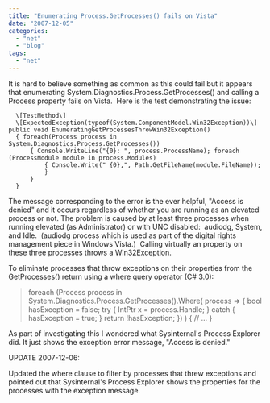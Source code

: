```yaml
---
title: "Enumerating Process.GetProcesses() fails on Vista"
date: "2007-12-05"
categories: 
  - "net"
  - "blog"
tags: 
  - "net"
---
```


It is hard to believe something as common as this could fail but it appears that enumerating System.Diagnostics.Process.GetProcesses() and calling a Process property fails on Vista.  Here is the test demonstrating the issue:

      \[TestMethod\]
      \[ExpectedException(typeof(System.ComponentModel.Win32Exception))\] public void EnumeratingGetProcessesThrowWin32Exception()
      { foreach(Process process in System.Diagnostics.Process.GetProcesses())
          { Console.WriteLine("{0}: ", process.ProcessName); foreach (ProcessModule module in process.Modules)
              { Console.Write(" {0},", Path.GetFileName(module.FileName));
              }
          }
      }

The message corresponding to the error is the ever helpful, "Access is denied" and it occurs regardless of whether you are running as an elevated process or not. The problem is caused by at least three processes when running elevated (as Administrator) or with UNC disabled:  audiodg, System, and Idle.  (audiodg process which is used as part of the digital rights management piece in Windows Vista.)  Calling virtually an property on these three processes throws a Win32Exception.

To eliminate processes that throw exceptions on their properties from the GetProcesses() return using a where query operator (C# 3.0):

> foreach (Process process in
>     System.Diagnostics.Process.GetProcesses().Where(        process =>
>         {
>             bool hasException = false;
>             try { IntPtr x = process.Handle; }
>             catch { hasException = true; }
>             return !hasException;
>         })
>     )
> {
>         // ...
> }

As part of investigating this I wondered what Sysinternal's Process Explorer did. It just shows the exception error message, "Access is denied."

UPDATE 2007-12-06:

Updated the where clause to filter by processes that threw exceptions and pointed out that Sysinternal's Process Explorer shows the properties for the processes with the exception message.
